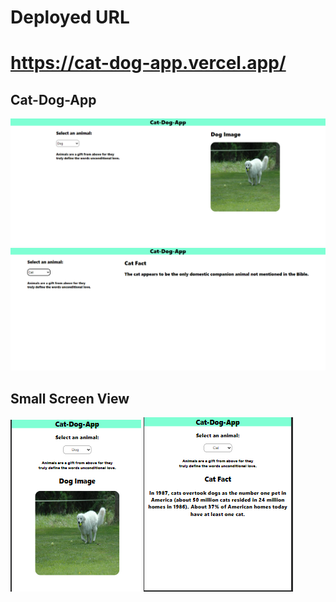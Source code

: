 # Deployed URL
# https://cat-dog-app.vercel.app/
<h2>Cat-Dog-App</h2>

<img src="./images/img1.png"/>
<img src="./images/img4.png"/>

<h2>Small Screen View</h2>

<img src="./images/img2.png"/>
<img src="./images/img3.png"/>
